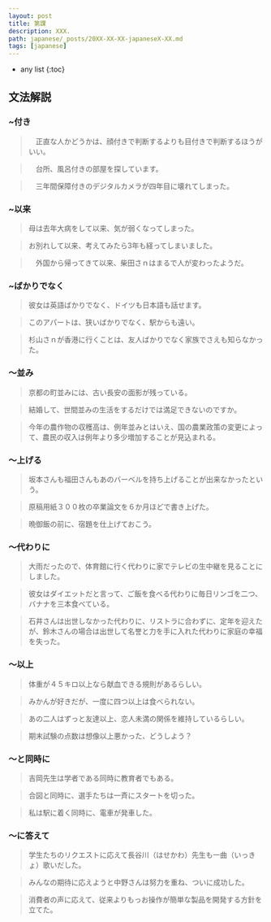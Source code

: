 ```yaml
---
layout: post
title: 第課
description: XXX.
path: japanese/_posts/20XX-XX-XX-japaneseX-XX.md
tags: [japanese]
---
```


* any list
{:toc}

## 文法解説

### ~付き

>　正直な人かどうかは、顔付きで判断するよりも目付きで判断するほうがいい。

>　台所、風呂付きの部屋を探しています。

>　三年間保障付きのデジタルカメラが四年目に壊れてしまった。

### ~以来

> 母は去年大病をして以来、気が弱くなってしまった。

> お別れして以来、考えてみたら3年も経ってしまいました。

>　外国から帰ってきて以来、柴田さｎはまるで人が変わったようだ。


### ~ばかりでなく

> 彼女は英語ばかりでなく、ドイツも日本語も話せます。

> このアパートは、狭いばかりでなく、駅からも遠い。

> 杉山さｎが香港に行くことは、友人ばかりでなく家族でさえも知らなかった。


### ～並み

> 京都の町並みには、古い長安の面影が残っている。

> 結婚して、世間並みの生活をするだけでは満足できないのですか。

> 今年の農作物の収穫高は、例年並みとはいえ、国の農業政策の変更によって、農民の収入は例年より多少増加することが見込まれる。

### ～上げる

> 坂本さんも福田さんもあのバーベルを持ち上げることが出来なかったという。

> 原稿用紙３００枚の卒業論文を６か月ほどで書き上げた。

> 晩御飯の前に、宿題を仕上げておこう。


### ～代わりに

> 大雨だったので、体育館に行く代わりに家でテレビの生中継を見ることにしました。

> 彼女はダイエットだと言って、ご飯を食べる代わりに毎日リンゴを二つ、バナナを三本食べている。

> 石井さんは出世しなかった代わりに、リストラに合わずに、定年を迎えたが、鈴木さんの場合は出世して名誉と力を手に入れた代わりに家庭の幸福を失った。

### ～以上

> 体重が４５キロ以上なら献血できる規則があるらしい。

> みかんが好きだが、一度に四つ以上は食べられない。

> あの二人はずっと友達以上、恋人未満の関係を維持しているらしい。

> 期末試験の点数は想像以上悪かった、どうしよう？

### ～と同時に

> 吉岡先生は学者である同時に教育者でもある。

> 合図と同時に、選手たちは一斉にスタートを切った。

> 私は駅に着く同時に、電車が発車した。

### ～に答えて

> 学生たちのリクエストに応えて長谷川（はせかわ）先生も一曲（いっきょ）歌いだした。

> みんなの期待に応えようと中野さんは努力を重ね、ついに成功した。

> 消費者の声に応えて、従来よりもっお操作が簡単な製品を開発する方針を立てた。





